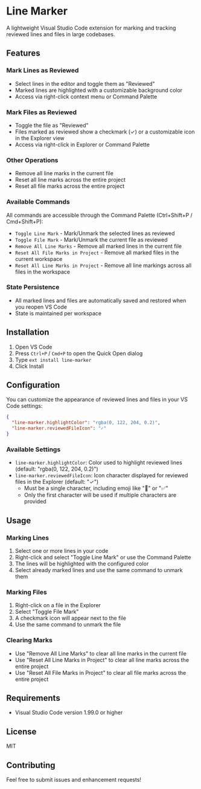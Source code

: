 # Line Marker

A lightweight Visual Studio Code extension for marking and tracking reviewed lines and files in large codebases.

## Features

### Mark Lines as Reviewed

- Select lines in the editor and toggle them as "Reviewed"
- Marked lines are highlighted with a customizable background color
- Access via right-click context menu or Command Palette

### Mark Files as Reviewed

- Toggle the file as "Reviewed"
- Files marked as reviewed show a checkmark (✓) or a customizable icon in the Explorer view
- Access via right-click in Explorer or Command Palette

### Other Operations

- Remove all line marks in the current file
- Reset all line marks across the entire project
- Reset all file marks across the entire project

### Available Commands

All commands are accessible through the Command Palette (Ctrl+Shift+P / Cmd+Shift+P):

- `Toggle Line Mark` - Mark/Unmark the selected lines as reviewed
- `Toggle File Mark` - Mark/Unmark the current file as reviewed
- `Remove All Line Marks` - Remove all marked lines in the current file
- `Reset All File Marks in Project` - Remove all marked files in the current workspace
- `Reset All Line Marks in Project` - Remove all line markings across all files in the workspace

### State Persistence

- All marked lines and files are automatically saved and restored when you reopen VS Code
- State is maintained per workspace

## Installation

1. Open VS Code
2. Press `Ctrl+P` / `Cmd+P` to open the Quick Open dialog
3. Type `ext install line-marker`
4. Click Install

## Configuration

You can customize the appearance of reviewed lines and files in your VS Code settings:

```json
{
  "line-marker.highlightColor": "rgba(0, 122, 204, 0.2)",
  "line-marker.reviewedFileIcon": "✓"
}
```

### Available Settings

- `line-marker.highlightColor`: Color used to highlight reviewed lines (default: "rgba(0, 122, 204, 0.2)")
- `line-marker.reviewedFileIcon`: Icon character displayed for reviewed files in the Explorer (default: "✓")
  - Must be a single character, including emoji like "🥰" or "✅"
  - Only the first character will be used if multiple characters are provided

## Usage

### Marking Lines

1. Select one or more lines in your code
2. Right-click and select "Toggle Line Mark" or use the Command Palette
3. The lines will be highlighted with the configured color
4. Select already marked lines and use the same command to unmark them

### Marking Files

1. Right-click on a file in the Explorer
2. Select "Toggle File Mark"
3. A checkmark icon will appear next to the file
4. Use the same command to unmark the file

### Clearing Marks

- Use "Remove All Line Marks" to clear all line marks in the current file
- Use "Reset All Line Marks in Project" to clear all line marks across the entire project
- Use "Reset All File Marks in Project" to clear all file marks across the entire project

## Requirements

- Visual Studio Code version 1.99.0 or higher

## License

MIT

## Contributing

Feel free to submit issues and enhancement requests!
